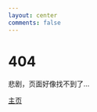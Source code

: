 ```yaml
---
layout: center
comments: false
---
```

# 404
悲剧，页面好像找不到了...

<div class="mt3">
  <a href="{{ site.baseurl }}/" class="button button-blue button-big"> 主页 </a>
</div>
